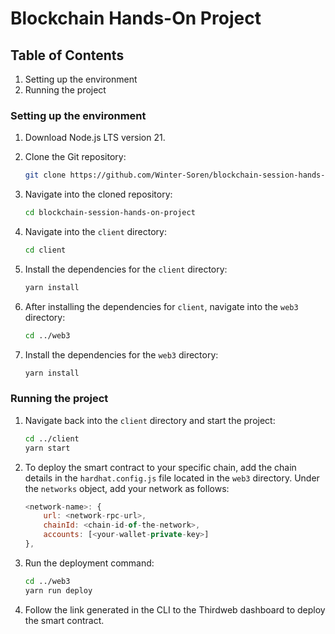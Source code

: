
# Blockchain Hands-On Project

## Table of Contents

1. Setting up the environment
2. Running the project

### Setting up the environment

1. Download Node.js LTS version 21.

2. Clone the Git repository:
    ```bash
    git clone https://github.com/Winter-Soren/blockchain-session-hands-on-project.git
    ```
3. Navigate into the cloned repository:
    ```bash
    cd blockchain-session-hands-on-project
    ```
4. Navigate into the `client` directory:
    ```bash
    cd client
    ```
5. Install the dependencies for the `client` directory:
    ```bash
    yarn install
    ```
6. After installing the dependencies for `client`, navigate into the `web3` directory:
    ```bash
    cd ../web3
    ```
7. Install the dependencies for the `web3` directory:
    ```bash
    yarn install
    ```

### Running the project

1. Navigate back into the `client` directory and start the project:
    ```bash
    cd ../client
    yarn start
    ```
2. To deploy the smart contract to your specific chain, add the chain details in the `hardhat.config.js` file located in the `web3` directory. Under the `networks` object, add your network as follows:

    ```js
    <network-name>: {
        url: <network-rpc-url>,
        chainId: <chain-id-of-the-network>,
        accounts: [<your-wallet-private-key>]
    },
    ```
3. Run the deployment command:
    ```bash
    cd ../web3
    yarn run deploy
    ```
4. Follow the link generated in the CLI to the Thirdweb dashboard to deploy the smart contract.